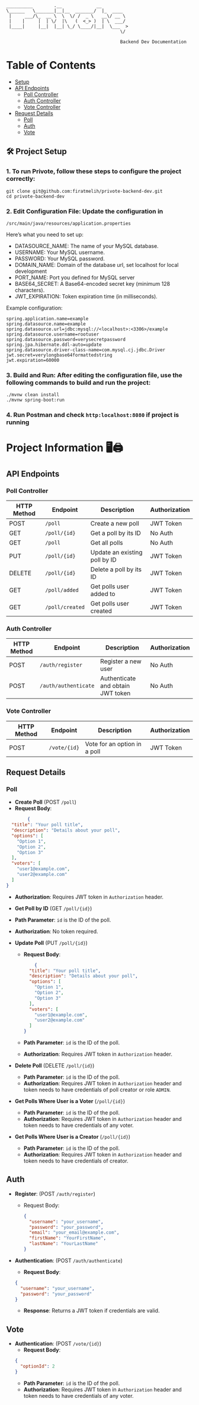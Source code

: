 ```
__________        .__             __          
\______   \_______|__|__  _______/  |_  ____  
 |     ___/\_  __ \  \  \/ /  _ \   __\/ __ \ 
 |    |     |  | \/  |\   (  <_> )  | \  ___/ 
 |____|     |__|  |__| \_/ \____/|__|  \___  >
                                           \/ 
                                           
                                           Backend Dev Documentation
```

# Table of Contents

- [Setup](#-project-setup)
- [API Endpoints](#api-endpoints)
    - [Poll Controller](#poll-controller)
    - [Auth Controller](#auth-controller)
    - [Vote Controller](#vote-controller)
- [Request Details](#request-details)
    - [Poll](#poll)
    - [Auth](#auth)
    - [Vote](#vote)

## 🛠️ Project Setup

### 1. To run Privote, follow these steps to configure the project correctly:

```shell
git clone git@github.com:firatmelih/privote-backend-dev.git
cd privote-backend-dev
```

### 2. Edit Configuration File: Update the configuration in

`/src/main/java/resources/application.properties`

Here’s what you need to set up:

- DATASOURCE_NAME: The name of your MySQL database.
- USERNAME: Your MySQL username.
- PASSWORD: Your MySQL password.
- DOMAIN_NAME: Domain of the database url, set localhost for local development
- PORT_NAME: Port you defined for MySQL server
- BASE64_SECRET: A Base64-encoded secret key (minimum 128 characters).
- JWT_EXPIRATION: Token expiration time (in milliseconds).

Example configuration:

```properties
spring.application.name=example
spring.datasource.name=example
spring.datasource.url=jdbc:mysql://<localhost>:<3306>/example
spring.datasource.username=rootuser
spring.datasource.password=verysecretpassword
spring.jpa.hibernate.ddl-auto=update
spring.datasource.driver-class-name=com.mysql.cj.jdbc.Driver
jwt.secret=verylongbase64formattedstring
jwt.expiration=60000
```

### 3. Build and Run: After editing the configuration file, use the following commands to build and run the project:

```shell
./mvnw clean install
./mvnw spring-boot:run
```

### 4. Run Postman and check `http:localhost:8080` if project is running

# Project Information 🖥🖨

## API Endpoints

### Poll Controller

| HTTP Method | Endpoint        | Description                   | Authorization |
|-------------|-----------------|-------------------------------|---------------|
| POST        | `/poll`         | Create a new poll             | JWT Token     |
| GET         | `/poll/{id}`    | Get a poll by its ID          | No Auth       |
| GET         | `/poll`         | Get all polls                 | No Auth       |
| PUT         | `/poll/{id}`    | Update an existing poll by ID | JWT Token     |
| DELETE      | `/poll/{id}`    | Delete a poll by its ID       | JWT Token     |
| GET         | `/poll/added`   | Get polls user added to       | JWT Token     |
| GET         | `/poll/created` | Get polls user created        | JWT Token     |

### Auth Controller

| HTTP Method | Endpoint             | Description                       | Authorization |
|-------------|----------------------|-----------------------------------|---------------|
| POST        | `/auth/register`     | Register a new user               | No Auth       |
| POST        | `/auth/authenticate` | Authenticate and obtain JWT token | No Auth       |

### Vote Controller

| HTTP Method | Endpoint     | Description                  | Authorization |
|-------------|--------------|------------------------------|---------------|
| POST        | `/vote/{id}` | Vote for an option in a poll | JWT Token     |

## Request Details

### Poll

- **Create Poll** (POST `/poll`)
- **Request Body**:

```json
        {
  "title": "Your poll title",
  "description": "Details about your poll",
  "options": [
    "Option 1",
    "Option 2",
    "Option 3"
  ],
  "voters": [
    "user1@example.com",
    "user2@example.com"
  ]
} 
```

- **Authorization**: Requires JWT token in `Authorization` header.


- **Get Poll by ID** (GET `/poll/{id}`)
- **Path Parameter**: `id` is the ID of the poll.
- **Authorization**: No token required.


- **Update Poll** (PUT `/poll/{id}`)
    - **Request Body**:

      ```json
          {
        "title": "Your poll title",
        "description": "Details about your poll",
        "options": [
          "Option 1",
          "Option 2",
          "Option 3"
        ],
        "voters": [
          "user1@example.com",
          "user2@example.com"
        ]
      }
      ```

    - **Path Parameter**: `id` is the ID of the poll.
    - **Authorization**: Requires JWT token in `Authorization` header.


- **Delete Poll** (DELETE `/poll/{id}`)
    - **Path Parameter**: `id` is the ID of the poll.
    - **Authorization**: Requires JWT token in `Authorization` header and token needs to have credentials of poll
      creator or
      role `ADMIN`.

- **Get Polls Where User is a Voter** (`/poll/{id}`)
    - **Path Parameter**: `id` is the ID of the poll.
    - **Authorization**: Requires JWT token in `Authorization` header and token needs to have credentials of any voter.

- **Get Polls Where User is a Creator** (`/poll/{id}`)
    - **Path Parameter**: `id` is the ID of the poll.
    - **Authorization**: Requires JWT token in `Authorization` header and token needs to have credentials of creator.

## Auth

- **Register**: (POST `/auth/register`)
    - Request Body:
      ```json
      {
        "username": "your_username",
        "password": "your_password",
        "email": "your_email@example.com",
        "firstName": "YourFirstName",
        "lastName": "YourLastName"
      } 
      ```

- **Authentication**: (POST `/auth/authenticate`)
    - **Request Body**:
  ```json
  {
    "username": "your_username",
    "password": "your_password"
  }
  ```
    - **Response**: Returns a JWT token if credentials are valid.

## Vote

- **Authentication**: (POST `/vote/{id}`)
    - **Request Body**:
  ```json
  {
    "optionId": 2
  }
  ```
    - **Path Parameter**: `id` is the ID of the poll.
    - **Authorization**: Requires JWT token in `Authorization` header and token needs to have credentials of any voter.
